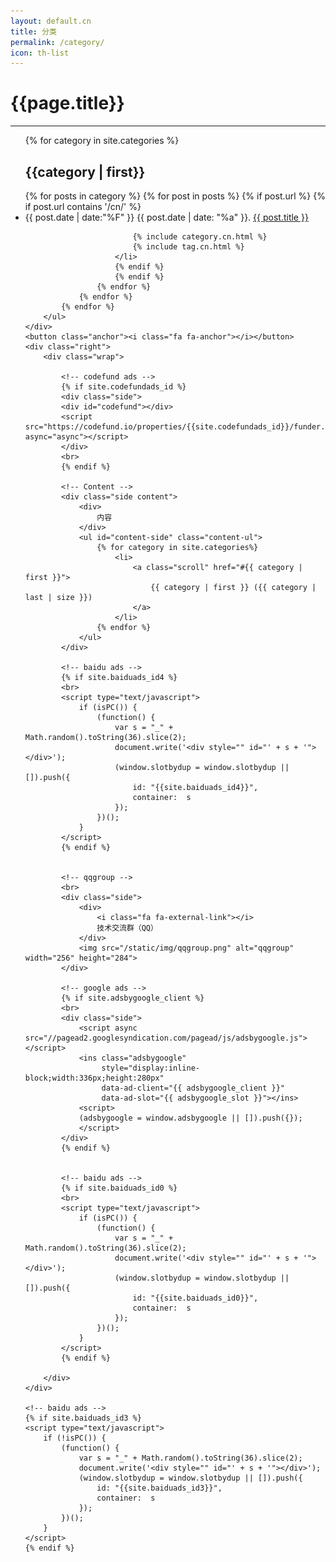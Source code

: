 ```yaml
---
layout: default.cn
title: 分类
permalink: /category/
icon: th-list
---
```



<div class="page clearfix">
    <div class="left">
        <h1>{{page.title}}</h1>
        <hr>
        <ul>
            {% for category in site.categories %}
            <h2 id="{{category | first}}">{{category | first}}</h2>
                {% for posts in category  %}
                    {% for post in posts %}
                        {% if post.url %}
                        {% if post.url contains '/cn/' %}
                        <li>
                            <time>
                            {{ post.date | date:"%F" }} {{ post.date | date: "%a" }}.
                            </time>
                            <a class="title" href="{{ post.url }}">{{ post.title }}</a>

                            {% include category.cn.html %}
                            {% include tag.cn.html %}
                        </li>
                        {% endif %}
                        {% endif %}
                    {% endfor %}
                {% endfor %}
            {% endfor %}
        </ul>
    </div>
    <button class="anchor"><i class="fa fa-anchor"></i></button>
    <div class="right">
        <div class="wrap">

            <!-- codefund ads -->
            {% if site.codefundads_id %}
            <div class="side">
            <div id="codefund"></div>
            <script src="https://codefund.io/properties/{{site.codefundads_id}}/funder.js" async="async"></script>
            </div> 
            <br>
            {% endif %}

            <!-- Content -->
            <div class="side content">
                <div>
                    内容
                </div>
                <ul id="content-side" class="content-ul">
                    {% for category in site.categories%}
                        <li>
                            <a class="scroll" href="#{{ category | first }}">
                                {{ category | first }} ({{ category | last | size }})
                            </a>
                        </li>
                    {% endfor %}
                </ul>
            </div>

            <!-- baidu ads -->
            {% if site.baiduads_id4 %}
            <br>
            <script type="text/javascript">
                if (isPC()) {
                    (function() {
                        var s = "_" + Math.random().toString(36).slice(2);
                        document.write('<div style="" id="' + s + '"></div>');
                        (window.slotbydup = window.slotbydup || []).push({
                            id: "{{site.baiduads_id4}}",
                            container:  s
                        });
                    })();
                }
            </script>
            {% endif %}
            
            
            <!-- qqgroup -->
            <br>
            <div class="side">
                <div>
                    <i class="fa fa-external-link"></i>
                    技术交流群（QQ）
                </div>
                <img src="/static/img/qqgroup.png" alt="qqgroup" width="256" height="284">
            </div> 

            <!-- google ads -->
            {% if site.adsbygoogle_client %}
            <br>
            <div class="side">
                <script async src="//pagead2.googlesyndication.com/pagead/js/adsbygoogle.js"></script>
                <ins class="adsbygoogle"
                     style="display:inline-block;width:336px;height:280px"
                     data-ad-client="{{ adsbygoogle_client }}"
                     data-ad-slot="{{ adsbygoogle_slot }}"></ins>
                <script>
                (adsbygoogle = window.adsbygoogle || []).push({});
                </script>
            </div> 
            {% endif %}


            <!-- baidu ads -->
            {% if site.baiduads_id0 %}
            <br>
            <script type="text/javascript">
                if (isPC()) {
                    (function() {
                        var s = "_" + Math.random().toString(36).slice(2);
                        document.write('<div style="" id="' + s + '"></div>');
                        (window.slotbydup = window.slotbydup || []).push({
                            id: "{{site.baiduads_id0}}",
                            container:  s
                        });
                    })();
                }
            </script>
            {% endif %}

        </div>
    </div>

    <!-- baidu ads -->
    {% if site.baiduads_id3 %}
    <script type="text/javascript">
        if (!isPC()) {
            (function() {
                var s = "_" + Math.random().toString(36).slice(2);
                document.write('<div style="" id="' + s + '"></div>');
                (window.slotbydup = window.slotbydup || []).push({
                    id: "{{site.baiduads_id3}}",
                    container:  s
                });
            })();
        }
    </script>
    {% endif %}
</div>
<script src="{{ "/js/pageContent.js " | prepend: site.baseurl }}" charset="utf-8"></script>

